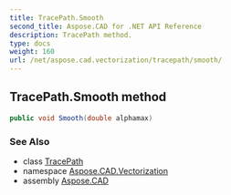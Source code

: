 ```yaml
---
title: TracePath.Smooth
second_title: Aspose.CAD for .NET API Reference
description: TracePath method. 
type: docs
weight: 160
url: /net/aspose.cad.vectorization/tracepath/smooth/
---
```

## TracePath.Smooth method

```csharp
public void Smooth(double alphamax)
```

### See Also

* class [TracePath](../)
* namespace [Aspose.CAD.Vectorization](../../tracepath/)
* assembly [Aspose.CAD](../../../)


